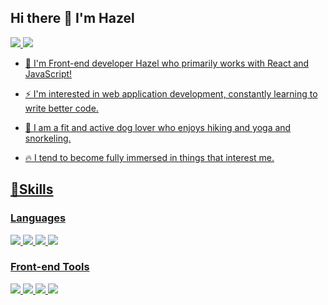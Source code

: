 ## Hi there 👋 I'm Hazel
 <a href="https://velog.io/@hazel_1130" target="_blank"><img src="https://img.shields.io/badge/Velog-20C997?style=flat-square&logo=Velog&logoColor=white"/>  <a href="mailto:deaese94@gmail.com" target="_blank"><img src="https://img.shields.io/badge/deaese94@gmail.com-EA4335?style=flat-square&logo=Gmail&logoColor=white"/> 


- 🔭 I'm Front-end developer Hazel who primarily works with React and JavaScript! 

- ⚡ I'm interested in web application development, constantly learning to write better code. 

- 🐶 I am a fit and active dog lover who enjoys hiking and yoga and snorkeling. 

- 🔥 I tend to become fully immersed in things that interest me.
 
 



## 💪Skills

### Languages

<img src="https://img.shields.io/badge/JavaScript-F7DF1E?style=flat-square&logo=JavaScript&logoColor=white"/>  <img src="https://img.shields.io/badge/TypeScript-3178C6?style=flat-square&logo=TypeScript&logoColor=white"/> <img src="https://img.shields.io/badge/HTML-E34F26?style=flat-square&logo=HTML5&logoColor=white"/>
<img src="https://img.shields.io/badge/CSS-1572B6?style=flat-square&logo=CSS3&logoColor=white"/>

### Front-end Tools

<img src="https://img.shields.io/badge/React-61DAFB?style=flat-square&logo=React&logoColor=white"/> <img src="https://img.shields.io/badge/Next.js-000000?style=flat-square&logo=Next.js&logoColor=white"/> <img src="https://img.shields.io/badge/Redux-764ABC?style=flat-square&logo=Redux&logoColor=white"/> 
 <img src="https://img.shields.io/badge/PostCSS-DD3A0A?style=flat-square&logo=PostCSS&logoColor=white"/> 




<!--
**HelloHazel/HelloHazel** is a ✨ _special_ ✨ repository because its `README.md` (this file) appears on your GitHub profile.

Here are some ideas to get you started:

- 🔭 I’m currently working on ...
- 🌱 I’m currently learning ...
- 👯 I’m looking to collaborate on ...
- 🤔 I’m looking for help with ...
- 💬 Ask me about ...
- 📫 How to reach me: ...
- 😄 Pronouns: ...
- ⚡ Fun fact: ...
-->
